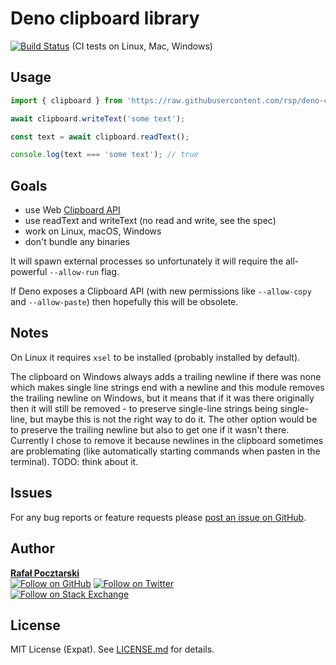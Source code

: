 Deno clipboard library
=

[![Build Status][actions-img]][actions-url] (CI tests on Linux, Mac, Windows)

Usage
-

```ts
import { clipboard } from 'https://raw.githubusercontent.com/rsp/deno-clipboard/master/mod.ts';

await clipboard.writeText('some text');

const text = await clipboard.readText();

console.log(text === 'some text'); // true
```

Goals
-

- use Web [Clipboard API](https://developer.mozilla.org/en-US/docs/Web/API/Clipboard)
- use readText and writeText (no read and write, see the spec)
- work on Linux, macOS, Windows
- don't bundle any binaries

It will spawn external processes so unfortunately
it will require the all-powerful `--allow-run` flag.

If Deno exposes a Clipboard API
(with new permissions like `--allow-copy` and `--allow-paste`)
then hopefully this will be obsolete.

Notes
-
On Linux it requires `xsel` to be installed (probably installed by default).

The clipboard on Windows always adds a trailing newline if there was none
which makes single line strings end with a newline and this module removes the
trailing newline on Windows, but it means that if it was there originally then it will still
be removed - to preserve single-line strings being single-line, but maybe this is not the right
way to do it. The other option would be to preserve the trailing newline but also to get one
if it wasn't there. Currently I chose to remove it because newlines in the clipboard sometimes
are problemating (like automatically starting commands when pasten in the terminal).
TODO: think about it.

Issues
-
For any bug reports or feature requests please
[post an issue on GitHub][issues-url].

Author
-
[**Rafał Pocztarski**](https://pocztarski.com/)
<br/>
[![Follow on GitHub][github-follow-img]][github-follow-url]
[![Follow on Twitter][twitter-follow-img]][twitter-follow-url]
<br/>
[![Follow on Stack Exchange][stackexchange-img]][stackoverflow-url]

License
-
MIT License (Expat). See [LICENSE.md](LICENSE.md) for details.

[github-url]: https://github.com/rsp/deno-clipboard
[readme-url]: https://github.com/rsp/deno-clipboard#readme
[issues-url]: https://github.com/rsp/deno-clipboard/issues
[license-url]: https://github.com/rsp/deno-clipboard/blob/master/LICENSE.md
[actions-url]: https://github.com/rsp/deno-clipboard/actions
[actions-img]: https://github.com/rsp/deno-clipboard/workflows/ci/badge.svg?branch=master&event=push
[travis-url]: https://travis-ci.org/rsp/deno-clipboard
[travis-img]: https://travis-ci.org/rsp/deno-clipboard.svg?branch=master
[snyk-url]: https://snyk.io/test/github/rsp/deno-clipboard
[snyk-img]: https://snyk.io/test/github/rsp/deno-clipboard/badge.svg
[david-url]: https://david-dm.org/rsp/deno-clipboard
[david-img]: https://david-dm.org/rsp/deno-clipboard/status.svg
[install-img]: https://nodei.co/npm/ende.png?compact=true
[downloads-img]: https://img.shields.io/npm/dt/ende.svg
[license-img]: https://img.shields.io/npm/l/ende.svg
[stats-url]: http://npm-stat.com/charts.html?package=ende
[github-follow-url]: https://github.com/rsp
[github-follow-img]: https://img.shields.io/github/followers/rsp.svg?style=social&logo=github&label=Follow
[twitter-follow-url]: https://twitter.com/intent/follow?screen_name=pocztarski
[twitter-follow-img]: https://img.shields.io/twitter/follow/pocztarski.svg?style=social&logo=twitter&label=Follow
[stackoverflow-url]: https://stackoverflow.com/users/613198/rsp
[stackexchange-url]: https://stackexchange.com/users/303952/rsp
[stackexchange-img]: https://stackexchange.com/users/flair/303952.png
